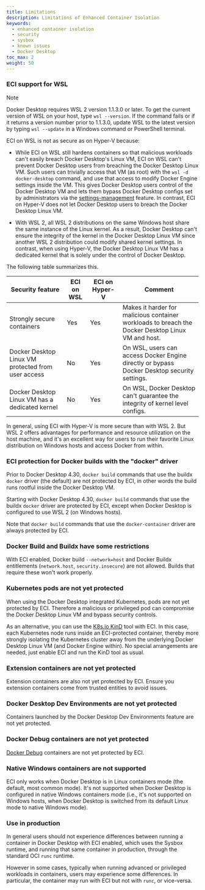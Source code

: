 ```yaml
---
title: Limitations
description: Limitations of Enhanced Container Isolation
keywords:
  - enhanced container isolation
  - security
  - sysbox
  - known issues
  - Docker Desktop
toc_max: 2
weight: 50
---
```


### ECI support for WSL

> [!NOTE]
>
> Docker Desktop requires WSL 2 version 1.1.3.0 or later. To get the current
> version of WSL on your host, type `wsl --version`. If the command fails or if
> it returns a version number prior to 1.1.3.0, update WSL to the latest version
> by typing `wsl --update` in a Windows command or PowerShell terminal.

ECI on WSL is not as secure as on Hyper-V because:

- While ECI on WSL still hardens containers so that malicious workloads can't
  easily breach Docker Desktop's Linux VM, ECI on WSL can't prevent Docker
  Desktop users from breaching the Docker Desktop Linux VM. Such users can
  trivially access that VM (as root) with the `wsl -d docker-desktop` command,
  and use that access to modify Docker Engine settings inside the VM. This gives
  Docker Desktop users control of the Docker Desktop VM and lets them bypass Docker Desktop configs set by administrators via the
  [settings-management](../settings-management/_index.md) feature. In contrast,
  ECI on Hyper-V does not let Docker Desktop users to breach the Docker
  Desktop Linux VM.

- With WSL 2, all WSL 2 distributions on the same Windows host share the same instance
  of the Linux kernel. As a result, Docker Desktop can't ensure the integrity of
  the kernel in the Docker Desktop Linux VM since another WSL 2 distribution could
  modify shared kernel settings. In contrast, when using Hyper-V, the Docker
  Desktop Linux VM has a dedicated kernel that is solely under the control of
  Docker Desktop.

The following table summarizes this.

| Security feature                                   | ECI on WSL   | ECI on Hyper-V   | Comment               |
| -------------------------------------------------- | ------------ | ---------------- | --------------------- |
| Strongly secure containers                         | Yes          | Yes              | Makes it harder for malicious container workloads to breach the Docker Desktop Linux VM and host. |
| Docker Desktop Linux VM protected from user access | No           | Yes              | On WSL, users can access Docker Engine directly or bypass Docker Desktop security settings. |
| Docker Desktop Linux VM has a dedicated kernel     | No           | Yes              | On WSL, Docker Desktop can't guarantee the integrity of kernel level configs. |

In general, using ECI with Hyper-V is more secure than with WSL 2. But WSL 2
offers advantages for performance and resource utilization on the host machine,
and it's an excellent way for users to run their favorite Linux distribution on
Windows hosts and access Docker from within.

### ECI protection for Docker builds with the "docker" driver

Prior to Docker Desktop 4.30, `docker build` commands that use the buildx
`docker` driver (the default) are not protected by ECI, in other words the build runs
rootful inside the Docker Desktop VM.

Starting with Docker Desktop 4.30, `docker build` commands that use the buildx
`docker` driver are protected by ECI, except when Docker Desktop is configured to use WSL 2
(on Windows hosts).

Note that `docker build` commands that use the `docker-container` driver are
always protected by ECI. 

### Docker Build and Buildx have some restrictions

With ECI enabled, Docker build `--network=host` and Docker Buildx entitlements
(`network.host`, `security.insecure`) are not allowed. Builds that require
these won't work properly.

### Kubernetes pods are not yet protected

When using the Docker Desktop integrated Kubernetes, pods are not yet protected
by ECI. Therefore a malicious or privileged pod can compromise the Docker
Desktop Linux VM and bypass security controls.

As an alternative, you can use the [K8s.io KinD](https://kind.sigs.k8s.io/) tool
with ECI. In this case, each Kubernetes node runs inside an ECI-protected
container, thereby more strongly isolating the Kubernetes cluster away from the
underlying Docker Desktop Linux VM (and Docker Engine within). No special
arrangements are needed, just enable ECI and run the KinD tool as usual.

### Extension containers are not yet protected

Extension containers are also not yet protected by ECI. Ensure you extension
containers come from trusted entities to avoid issues.

### Docker Desktop Dev Environments are not yet protected

Containers launched by the Docker Desktop Dev Environments feature are not yet
protected.

### Docker Debug containers are not yet protected

[Docker Debug](https://docs.docker.com/reference/cli/docker/debug/) containers
are not yet protected by ECI. 

### Native Windows containers are not supported

ECI only works when Docker Desktop is in Linux containers mode (the default,
most common mode). It's not supported when Docker Desktop is configured in
native Windows containers mode (i.e., it's not supported on Windows hosts, when
Docker Desktop is switched from its default Linux mode to native Windows mode).

### Use in production

In general users should not experience differences between running a container
in Docker Desktop with ECI enabled, which uses the Sysbox runtime, and running
that same container in production, through the standard OCI `runc` runtime.

However in some cases, typically when running advanced or privileged workloads in
containers, users may experience some differences. In particular, the container
may run with ECI but not with `runc`, or vice-versa.
